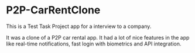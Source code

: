 # P2P-CarRentClone

This is a Test Task Project app for a interview to a company. 

It was a clone of a P2P car rental app. It had a lot of nice features in the app like real-time notifications, fast login with biometrics and API integration.
